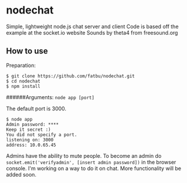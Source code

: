 # nodechat
Simple, lightweight node.js chat server and client
Code is based off the example at the socket.io website
Sounds by theta4 from freesound.org

## How to use
Preparation:
```
$ git clone https://github.com/fatbu/nodechat.git
$ cd nodechat
$ npm install
```

######Arguments:
`node app [port]`

The default port is 3000.

```
$ node app
Admin password: ****
Keep it secret :)
You did not specify a port.
listening on: 3000
address: 10.0.65.45
```

Admins have the ability to mute people.
To become an admin do `socket.emit('verifyadmin', [insert admin password])` in the browser console. I'm working on a way to do it on chat.
More functionality will be added soon.